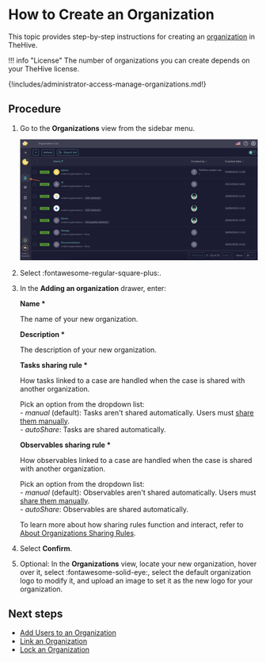# How to Create an Organization

This topic provides step-by-step instructions for creating an [organization](about-organizations.md) in TheHive.

!!! info "License"
    The number of organizations you can create depends on your TheHive license.

{!includes/administrator-access-manage-organizations.md!}

## Procedure

1. Go to the **Organizations** view from the sidebar menu.

    ![Organizations view](../../images/administration-guides/manage-organizations-organizations-view.png)

2. Select :fontawesome-regular-square-plus:.

3. In the **Adding an organization** drawer, enter:

    **Name \***

    The name of your new organization.

    **Description \***

    The description of your new organization.

    **Tasks sharing rule \***

    How tasks linked to a case are handled when the case is shared with another organization.

    Pick an option from the dropdown list:  
        - *manual* (default): Tasks aren't shared automatically. Users must [share them manually](../../user-guides/analyst-corner/tasks/share-a-task.md).  
        - *autoShare*: Tasks are shared automatically.

    **Observables sharing rule \***

    How observables linked to a case are handled when the case is shared with another organization.

    Pick an option from the dropdown list:  
        - *manual* (default): Observables aren't shared automatically. Users must [share them manually](../../user-guides/analyst-corner/cases/share-an-observable.md).  
        - *autoShare*: Observables are shared automatically.

    To learn more about how sharing rules function and interact, refer to [About Organizations Sharing Rules](../../administration/organizations/about-organizations-sharing-rules.md).

4. Select **Confirm**.

5. Optional: In the **Organizations** view, locate your new organization, hover over it, select :fontawesome-solid-eye:, select the default organization logo to modify it, and upload an image to set it as the new logo for your organization.

## Next steps

* [Add Users to an Organization](add-users-to-an-organization.md)
* [Link an Organization](link-an-organization.md)
* [Lock an Organization](lock-an-organization.md)